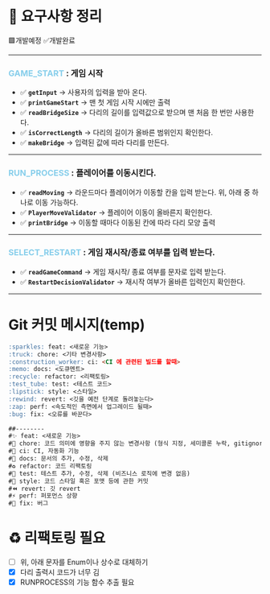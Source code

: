 # 📒 요구사항 정리
🟩개발예정 ✅개발완료

---
### <span style = "color:skyblue" >GAME_START</span> : 게임 시작
- ✅ **`getInput`** → 사용자의 입력을 받아 온다.
- ✅ **`printGameStart`** → 맨 첫 게임 시작 시에만 출력
- ✅ **`readBridgeSize`** → 다리의 길이를 입력값으로 받으며 맨 처음 한 번만 사용한다.
- ✅ **`isCorrectLength`** → 다리의 길이가 올바른 범위인지 확인한다.
- ✅ **`makeBridge`** → 입력된 값에 따라 다리를 만든다. 
---
### <span style = "color:skyblue" >RUN_PROCESS</span> : 플레이어를 이동시킨다.
- ✅ **`readMoving`** → 라운드마다 플레이어가 이동할 칸을 입력 받는다. 위, 아래 중 하나로 이동 가능하다.
- ✅ **`PlayerMoveValidator`** → 플레이어 이동이 올바른지 확인한다.
- ✅ **`printBridge`** → 이동할 때마다 이동된 칸에 따라 다리 모양 출력
---
### <span style = "color:skyblue" >SELECT_RESTART</span> : 게임 재시작/종료 여부를 입력 받는다.
- ✅ **`readGameCommand`** → 게임 재시작/ 종료 여부를 문자로 입력 받는다.
- ✅ **`RestartDecisionValidator`** → 재시작 여부가 올바른 입력인지 확인한다.
---

# Git 커밋 메시지(temp)
```markdown
:sparkles: feat: <새로운 기능>
:truck: chore: <기타 변경사항>
:construction_worker: ci: <CI 에 관련된 빌드를 할때>
:memo: docs: <도큐멘트> 
:recycle: refactor: <리팩토링>
:test_tube: test: <테스트 코드>
:lipstick: style: <스타일>
:rewind: revert: <깃을 예전 단계로 돌려놓는다>
:zap: perf: <속도적인 측면에서 업그레이드 될때>
:bug: fix: <오류를 바꾼다>

##-------- 
#✨ feat: <새로운 기능>
#🚚 chore: 코드 의미에 영향을 주지 않는 변경사항 (형식 지정, 세미콜론 누락, gitignore 등)
#👷 ci: CI, 자동화 기능
#📝 docs: 문서의 추가, 수정, 삭제
#♻️ refactor: 코드 리팩토링
#🧪 test: 테스트 추가, 수정, 삭제 (비즈니스 로직에 변경 없음)
#💄 style: 코드 스타일 혹은 포맷 등에 관한 커밋
#⏪ revert: 깃 revert
#⚡️ perf: 퍼포먼스 상향
#🐛 fix: 버그
```

# ♻️ 리팩토링 필요
- [ ] 위, 아래 문자를 Enum이나 상수로 대체하기
- [x] 다리 출력시 코드가 너무 김
- [x] RUNPROCESS의 기능 함수 추출 필요